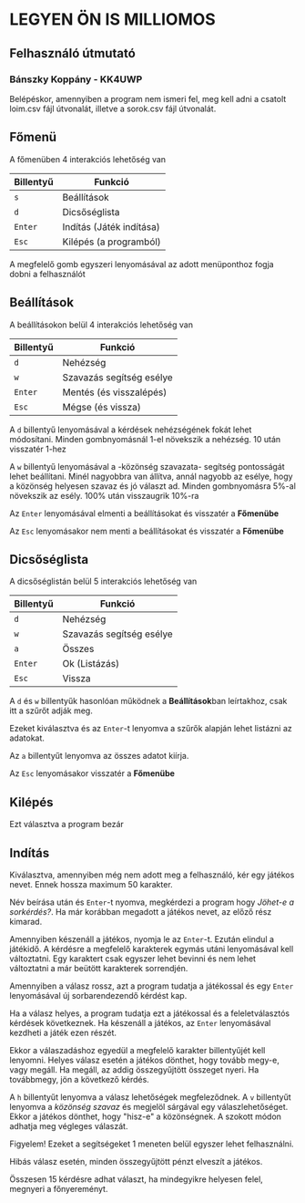 # LEGYEN ÖN IS MILLIOMOS
## Felhasználó útmutató
### Bánszky Koppány - KK4UWP

Belépéskor, amennyiben a program nem ismeri fel, meg kell adni a csatolt loim.csv fájl útvonalát, illetve a sorok.csv fájl útvonalát.

## Főmenü
A főmenüben 4 interakciós lehetőség van

| Billentyű | Funkció |
| --- | --- |
| `s` | Beállítások |
| `d` | Dicsőséglista |
| `Enter` | Indítás (Játék indítása) |
| `Esc` | Kilépés (a programból) |

A megfelelő gomb egyszeri lenyomásával az adott menüponthoz fogja dobni a felhasználót

## Beállítások
A beállításokon belül 4 interakciós lehetőség van

| Billentyű | Funkció |
| --- | --- |
| `d` | Nehézség |
| `w` | Szavazás segítség esélye |
| `Enter` | Mentés (és visszalépés) |
| `Esc` | Mégse (és vissza) |

A `d` billentyű lenyomásával a kérdések nehézségének fokát lehet módosítani. Minden gombnyomásnál 1-el növekszik a nehézség. 10 után visszatér 1-hez

A `w` billentyű lenyomásával a -közönség szavazata- segítség pontosságát lehet beállítani. Minél nagyobbra van állítva, annál nagyobb az esélye, hogy a közönség helyesen szavaz és jó választ ad. Minden gombnyomásra 5%-al növekszik az esély. 100% után visszaugrik 10%-ra

Az `Enter` lenyomásával elmenti a beállításokat és visszatér a **Főmenübe**

Az `Esc` lenyomásakor nem menti a beállításokat és visszatér a **Főmenübe**

## Dicsőséglista
A dicsőséglistán belül 5 interakciós lehetőség van

| Billentyű | Funkció |
| --- | --- |
| `d` | Nehézség |
| `w` | Szavazás segítség esélye |
| `a` | Összes |
| `Enter` | Ok (Listázás) |
| `Esc` | Vissza |

A `d` és `w` billentyűk hasonlóan működnek a **Beállítások**ban leírtakhoz, csak itt a szűrőt adják meg.

Ezeket kiválasztva és az `Enter`-t lenyomva a szűrők alapján lehet listázni az adatokat.

Az `a` billentyűt lenyomva az összes adatot kiírja.

Az `Esc` lenyomásakor visszatér a **Főmenübe**

## Kilépés
Ezt választva a program bezár

## Indítás
Kiválasztva, amennyiben még nem adott meg a felhasználó, kér egy játékos nevet. Ennek hossza maximum 50 karakter.

Név beírása után és `Enter`-t nyomva, megkérdezi a program hogy *Jöhet-e a sorkérdés?*. Ha már korábban megadott a játékos nevet, az előző rész kimarad.

Amennyiben készenáll a játékos, nyomja le az `Enter`-t.
Ezután elindul a játékidő. A kérdésre a megfelelő karakterek egymás utáni lenyomásával kell változtatni. Egy karaktert csak egyszer lehet bevinni és nem lehet változtatni a már beütött karakterek sorrendjén. 

Amennyiben a válasz rossz, azt a program tudatja a játékossal és egy `Enter` lenyomásával új sorbarendezendő kérdést kap.

Ha a válasz helyes, a program tudatja ezt a játékossal és a feleletválasztós kérdések következnek. Ha készenáll a játékos, az `Enter` lenyomásával kezdheti a játék ezen részét.

Ekkor a válaszadáshoz egyedül a megfelelő karakter billentyűjét kell lenyomni. Helyes válasz esetén a játékos dönthet, hogy tovább megy-e, vagy megáll. Ha megáll, az addig összegyűjtött összeget nyeri. Ha továbbmegy, jön a következő kérdés.

A `h` billentyűt lenyomva a válasz lehetőségek megfeleződnek.
A `v` billentyűt lenyomva a *közönség szavaz* és megjelöl sárgával egy válaszlehetőséget. Ekkor a játékos dönthet, hogy "hisz-e" a közönségnek. A szokott módon adhatja meg végleges válaszát.

Figyelem! Ezeket a segítségeket 1 meneten belül egyszer lehet felhasználni.

Hibás válasz esetén, minden összegyűjtött pénzt elveszít a játékos.

Összesen 15 kérdésre adhat választ, ha mindegyikre helyesen felel, megnyeri a főnyereményt.